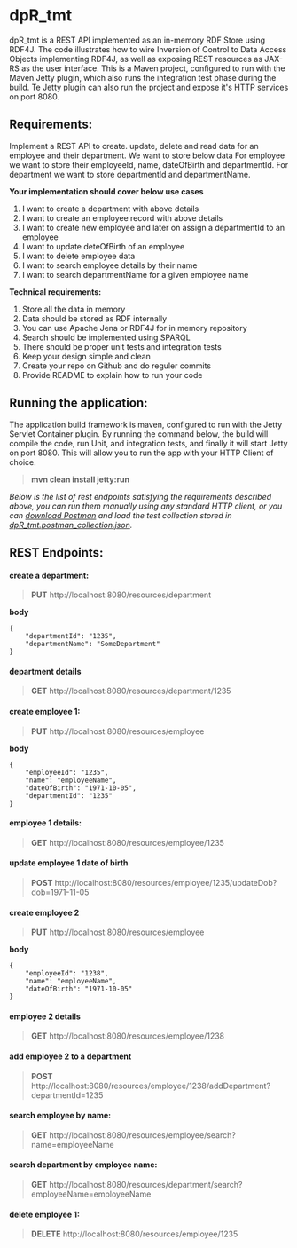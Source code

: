 # dpR_tmt

dpR_tmt is a REST API implemented as an in-memory RDF Store using RDF4J. The code illustrates how to wire Inversion of Control to Data Access Objects implementing RDF4J, as well as exposing REST resources as JAX-RS as the user interface. This is a Maven project, configured to run with the Maven Jetty plugin, which also runs the integration test phase during the build. Te Jetty plugin can also run the project and expose it's HTTP services on port 8080.

## Requirements:

Implement a REST API​ to create. update, delete and read data for an employee and their
department. We want to store below data
For employee we want to store their employeeId, name, dateOfBirth and departmentId.
For department we want to store departmentId and departmentName.

**Your implementation should cover below use cases**

1. I want to create a department with above details
2. I want to create an employee record with above details
3. I want to create new employee and later on assign a departmentId to an employee
4. I want to update deteOfBirth of an employee
5. I want to delete employee data
6. I want to search employee details by their name
7. I want to search departmentName for a given employee name


**Technical requirements:**

1. Store all the data in memory
2. Data should be stored as RDF internally
3. You can use Apache Jena or RDF4J for in memory repository
4. Search should be implemented using SPARQL
5. There should be proper unit tests and integration tests
6. Keep your design simple and clean
7. Create your repo on Github and do reguler commits
8. Provide README to explain how to run your code

## Running the application:
The application build framework is maven, configured to run with the Jetty Servlet Container plugin. By running
the command below, the build will compile the code, run Unit, and integration tests, and finally it will start 
Jetty on port 8080. This will allow you to run the app with your HTTP Client of choice. 
>**mvn clean install jetty:run**

*Below is the list of rest endpoints satisfying the requirements described above, you can run them manually using any standard HTTP client,
or you can [download Postman](https://www.getpostman.com/apps) and load the test collection stored in [dpR_tmt.postman_collection.json](https://github.com/migueldemelo/dpR_tmt/blob/master/src/test/resources/dpR_tmt.postman_collection.json).*

## REST Endpoints:

#### create a department:
>**PUT** http://localhost:8080/resources/department

**body**

    {
    	"departmentId": "1235",
    	"departmentName": "SomeDepartment"
    }


#### department details
>**GET** http://localhost:8080/resources/department/1235


#### create employee 1:
>**PUT** http://localhost:8080/resources/employee

**body**

    {
    	"employeeId": "1235",
    	"name": "employeeName",
    	"dateOfBirth": "1971-10-05",
    	"departmentId": "1235"
    }


#### employee 1 details:
>**GET** http://localhost:8080/resources/employee/1235


#### update employee 1 date of birth
>**POST** http://localhost:8080/resources/employee/1235/updateDob?dob=1971-11-05


#### create employee 2
>**PUT** http://localhost:8080/resources/employee

**body**

    {
    	"employeeId": "1238",
    	"name": "employeeName",
    	"dateOfBirth": "1971-10-05"
    }


#### employee 2 details
>**GET** http://localhost:8080/resources/employee/1238


#### add employee 2 to a department
>**POST** http://localhost:8080/resources/employee/1238/addDepartment?departmentId=1235


#### search employee by name:
>**GET** http://localhost:8080/resources/employee/search?name=employeeName


#### search department by employee name:
>**GET** http://localhost:8080/resources/department/search?employeeName=employeeName


#### delete employee 1:
>**DELETE** http://localhost:8080/resources/employee/1235
